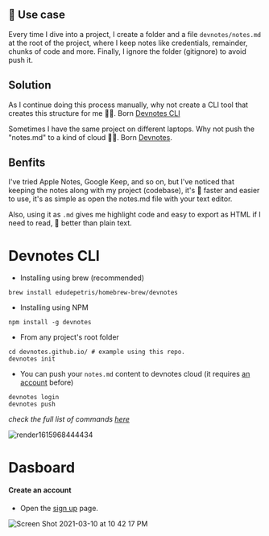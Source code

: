 ## 💭 Use case

Every time I dive into a project, I create a folder and a file `devnotes/notes.md` at the root of the project, where I keep notes like credentials, remainder, chunks of code and more. Finally, I ignore the folder (gitignore) to avoid push it. 

## Solution

As I continue doing this process manually, why not create a CLI tool that creates this structure for me 🤷‍♀️. Born [Devnotes CLI](#devnotes-cli)

Sometimes I have the same project on different laptops. Why not push the "notes.md" to a kind of cloud 🤷‍♀️. Born [Devnotes](#dasboard).


## Benfits 
I've tried Apple Notes, Google Keep, and so on, but I've noticed that keeping the notes along with my project (codebase), it's 💯 faster and easier to use, it's as simple as open the notes.md file with your text editor.

Also, using it as `.md` gives me highlight code and easy to export as HTML if I need to read, 💯 better than plain text.


# Devnotes CLI

* Installing using brew (recommended)
```console
brew install edudepetris/homebrew-brew/devnotes
```
* Installing using NPM
```console
npm install -g devnotes
```
* From any project's root folder
```console
cd devnotes.github.io/ # example using this repo.
devnotes init
```
* You can push your `notes.md` content to devnotes cloud (it requires [an account](#create-an-account) before)
```console
devnotes login
devnotes push
```

_check the full list of commands [here](https://github.com/edudepetris/notes-cli/blob/master/doc/commands.md#usage)_

![render1615968444434](https://user-images.githubusercontent.com/2192588/111435113-4096bf80-8765-11eb-852c-4d56736554e4.gif)

# Dasboard

#### Create an account

* Open the [sign up](https://devnotes-production.herokuapp.com/users/sign_up) page.

![Screen Shot 2021-03-10 at 10 42 17 PM](https://user-images.githubusercontent.com/2192588/110609956-a4b00580-81f2-11eb-9538-1fc3f2c18a78.png)
